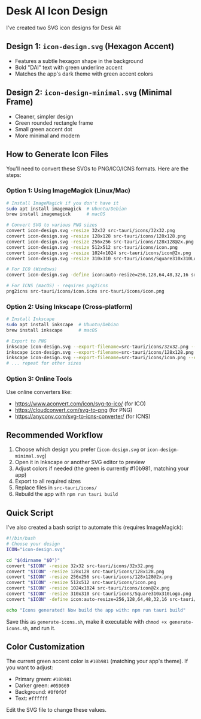 # Desk AI Icon Design

I've created two SVG icon designs for Desk AI:

## Design 1: `icon-design.svg` (Hexagon Accent)
- Features a subtle hexagon shape in the background
- Bold "DAI" text with green underline accent
- Matches the app's dark theme with green accent colors

## Design 2: `icon-design-minimal.svg` (Minimal Frame)
- Cleaner, simpler design
- Green rounded rectangle frame
- Small green accent dot
- More minimal and modern

## How to Generate Icon Files

You'll need to convert these SVGs to PNG/ICO/ICNS formats. Here are the steps:

### Option 1: Using ImageMagick (Linux/Mac)

```bash
# Install ImageMagick if you don't have it
sudo apt install imagemagick  # Ubuntu/Debian
brew install imagemagick      # macOS

# Convert SVG to various PNG sizes
convert icon-design.svg -resize 32x32 src-tauri/icons/32x32.png
convert icon-design.svg -resize 128x128 src-tauri/icons/128x128.png
convert icon-design.svg -resize 256x256 src-tauri/icons/128x128@2x.png
convert icon-design.svg -resize 512x512 src-tauri/icons/icon.png
convert icon-design.svg -resize 1024x1024 src-tauri/icons/icon@2x.png
convert icon-design.svg -resize 310x310 src-tauri/icons/Square310x310Logo.png

# For ICO (Windows)
convert icon-design.svg -define icon:auto-resize=256,128,64,48,32,16 src-tauri/icons/icon.ico

# For ICNS (macOS) - requires png2icns
png2icns src-tauri/icons/icon.icns src-tauri/icons/icon.png
```

### Option 2: Using Inkscape (Cross-platform)

```bash
# Install Inkscape
sudo apt install inkscape  # Ubuntu/Debian
brew install inkscape      # macOS

# Export to PNG
inkscape icon-design.svg --export-filename=src-tauri/icons/32x32.png --export-width=32 --export-height=32
inkscape icon-design.svg --export-filename=src-tauri/icons/128x128.png --export-width=128 --export-height=128
inkscape icon-design.svg --export-filename=src-tauri/icons/icon.png --export-width=512 --export-height=512
# ... repeat for other sizes
```

### Option 3: Online Tools

Use online converters like:
- https://www.aconvert.com/icon/svg-to-ico/ (for ICO)
- https://cloudconvert.com/svg-to-png (for PNG)
- https://anyconv.com/svg-to-icns-converter/ (for ICNS)

## Recommended Workflow

1. Choose which design you prefer (`icon-design.svg` or `icon-design-minimal.svg`)
2. Open it in Inkscape or another SVG editor to preview
3. Adjust colors if needed (the green is currently #10b981, matching your app)
4. Export to all required sizes
5. Replace files in `src-tauri/icons/`
6. Rebuild the app with `npm run tauri build`

## Quick Script

I've also created a bash script to automate this (requires ImageMagick):

```bash
#!/bin/bash
# Choose your design
ICON="icon-design.svg"

cd "$(dirname "$0")"
convert "$ICON" -resize 32x32 src-tauri/icons/32x32.png
convert "$ICON" -resize 128x128 src-tauri/icons/128x128.png
convert "$ICON" -resize 256x256 src-tauri/icons/128x128@2x.png
convert "$ICON" -resize 512x512 src-tauri/icons/icon.png
convert "$ICON" -resize 1024x1024 src-tauri/icons/icon@2x.png
convert "$ICON" -resize 310x310 src-tauri/icons/Square310x310Logo.png
convert "$ICON" -define icon:auto-resize=256,128,64,48,32,16 src-tauri/icons/icon.ico

echo "Icons generated! Now build the app with: npm run tauri build"
```

Save this as `generate-icons.sh`, make it executable with `chmod +x generate-icons.sh`, and run it.

## Color Customization

The current green accent color is `#10b981` (matching your app's theme). If you want to adjust:

- Primary green: `#10b981`
- Darker green: `#059669`
- Background: `#0f0f0f`
- Text: `#ffffff`

Edit the SVG file to change these values.
